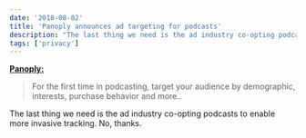 ```yaml
---
date: '2018-08-02'
title: 'Panoply announces ad targeting for podcasts'
description: "The last thing we need is the ad industry co-opting podcasts to enable more invasive tracking. No, thanks."
tags: ['privacy']
---
```


**[Panoply:](https://twitter.com/Panoply/status/1024311223083520001)**

> For the first time in podcasting, target your audience by demographic, interests, purchase behavior and more..<!-- excerpt -->

The last thing we need is the ad industry co-opting podcasts to enable more invasive tracking. No, thanks.
